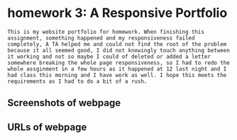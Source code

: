 # homework 3: A Responsive Portfolio
    This is my website portfolio for homework. When finishing this assignment, something happened and my responsiveness failed completely, A TA helped me and could not find the root of the problem because it all seemed good, I did not knowingly touch anything between it working and not so maybe I could of deleted or added a letter somewhere breaking the whole page responsiveness, so I had to redo the whole assginment in a few hours as it happened at 12 last night and I had class this morning and I have work as well. I hope this meets the requirements as I had to do a bit of a rush.

## Screenshots of webpage


## URLs of webpage

